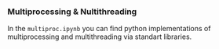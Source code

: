 ### Multiprocessing & Nultithreading
In the `multiproc.ipynb` you can find python implementations of multiprocessing and multithreading via standart libraries.